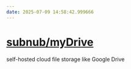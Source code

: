 ```yaml
---
date: 2025-07-09 14:58:42.999666
---
```


# [subnub/myDrive](https://github.com/subnub/myDrive)

self-hosted cloud file storage like Google Drive